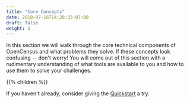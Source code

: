 ```yaml
---
title: "Core Concepts"
date: 2018-07-16T14:28:33-07:00
draft: false
weight: 3
---
```


In this section we will walk through the core technical components of OpenCensus and what problems they solve. If these concepts look confusing -- don't worry! You will come out of this section with a rudimentary understanding of what tools are available to you and how to use them to solve your challenges.

{{% children %}}

If you haven't already, consider giving the [Quickstart](/quickstart) a try.
